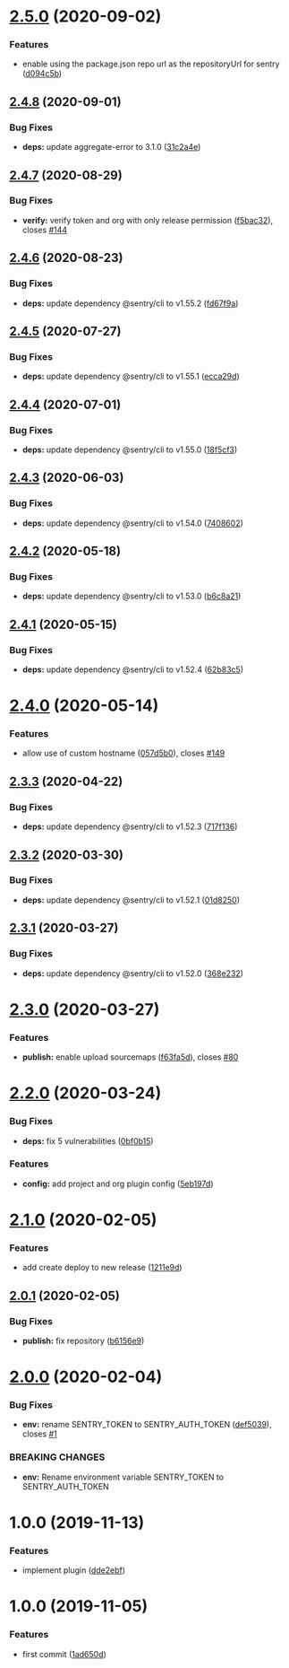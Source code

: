 # [2.5.0](https://github.com/eclass/semantic-release-sentry-releases/compare/v2.4.8...v2.5.0) (2020-09-02)


### Features

* enable using the package.json repo url as the repositoryUrl for sentry ([d094c5b](https://github.com/eclass/semantic-release-sentry-releases/commit/d094c5beb9ee71920a2cfda83c89b976cdf9a37b))

## [2.4.8](https://github.com/eclass/semantic-release-sentry-releases/compare/v2.4.7...v2.4.8) (2020-09-01)


### Bug Fixes

* **deps:** update aggregate-error to 3.1.0 ([31c2a4e](https://github.com/eclass/semantic-release-sentry-releases/commit/31c2a4e18a2facc05d1be54fda9e4a40cd50fef1))

## [2.4.7](https://github.com/eclass/semantic-release-sentry-releases/compare/v2.4.6...v2.4.7) (2020-08-29)


### Bug Fixes

* **verify:** verify token and org with only release permission ([f5bac32](https://github.com/eclass/semantic-release-sentry-releases/commit/f5bac324da46ded84746bb2078f5cc688526b3b1)), closes [#144](https://github.com/eclass/semantic-release-sentry-releases/issues/144)

## [2.4.6](https://github.com/eclass/semantic-release-sentry-releases/compare/v2.4.5...v2.4.6) (2020-08-23)


### Bug Fixes

* **deps:** update dependency @sentry/cli to v1.55.2 ([fd67f9a](https://github.com/eclass/semantic-release-sentry-releases/commit/fd67f9acdfd6ef42cc2c05d24d3266ea1da02a6a))

## [2.4.5](https://github.com/eclass/semantic-release-sentry-releases/compare/v2.4.4...v2.4.5) (2020-07-27)


### Bug Fixes

* **deps:** update dependency @sentry/cli to v1.55.1 ([ecca29d](https://github.com/eclass/semantic-release-sentry-releases/commit/ecca29d78c8b9d8981b58cf19f1093fc7b3fd516))

## [2.4.4](https://github.com/eclass/semantic-release-sentry-releases/compare/v2.4.3...v2.4.4) (2020-07-01)


### Bug Fixes

* **deps:** update dependency @sentry/cli to v1.55.0 ([18f5cf3](https://github.com/eclass/semantic-release-sentry-releases/commit/18f5cf35cb9309ea21891adab5a8287bc51f609b))

## [2.4.3](https://github.com/eclass/semantic-release-sentry-releases/compare/v2.4.2...v2.4.3) (2020-06-03)


### Bug Fixes

* **deps:** update dependency @sentry/cli to v1.54.0 ([7408602](https://github.com/eclass/semantic-release-sentry-releases/commit/74086026476d603aeb7cd6263f06242abb3faa3f))

## [2.4.2](https://github.com/eclass/semantic-release-sentry-releases/compare/v2.4.1...v2.4.2) (2020-05-18)


### Bug Fixes

* **deps:** update dependency @sentry/cli to v1.53.0 ([b6c8a21](https://github.com/eclass/semantic-release-sentry-releases/commit/b6c8a218f23b8b5235f0642464cd3daf8d790d41))

## [2.4.1](https://github.com/eclass/semantic-release-sentry-releases/compare/v2.4.0...v2.4.1) (2020-05-15)


### Bug Fixes

* **deps:** update dependency @sentry/cli to v1.52.4 ([62b83c5](https://github.com/eclass/semantic-release-sentry-releases/commit/62b83c5845c6abe249cc4f44a871e79205b99f84))

# [2.4.0](https://github.com/eclass/semantic-release-sentry-releases/compare/v2.3.3...v2.4.0) (2020-05-14)


### Features

* allow use of custom hostname ([057d5b0](https://github.com/eclass/semantic-release-sentry-releases/commit/057d5b0db0999ce6fc15038502031f051e618d68)), closes [#149](https://github.com/eclass/semantic-release-sentry-releases/issues/149)

## [2.3.3](https://github.com/eclass/semantic-release-sentry-releases/compare/v2.3.2...v2.3.3) (2020-04-22)


### Bug Fixes

* **deps:** update dependency @sentry/cli to v1.52.3 ([717f136](https://github.com/eclass/semantic-release-sentry-releases/commit/717f13672eac9b2ed8a054722334e0d65ec236e5))

## [2.3.2](https://github.com/eclass/semantic-release-sentry-releases/compare/v2.3.1...v2.3.2) (2020-03-30)


### Bug Fixes

* **deps:** update dependency @sentry/cli to v1.52.1 ([01d8250](https://github.com/eclass/semantic-release-sentry-releases/commit/01d8250a57c7d9c67ebb762f9758aca0171b1d13))

## [2.3.1](https://github.com/eclass/semantic-release-sentry-releases/compare/v2.3.0...v2.3.1) (2020-03-27)


### Bug Fixes

* **deps:** update dependency @sentry/cli to v1.52.0 ([368e232](https://github.com/eclass/semantic-release-sentry-releases/commit/368e232cfef26171f41fa79453ffc66944e284ef))

# [2.3.0](https://github.com/eclass/semantic-release-sentry-releases/compare/v2.2.0...v2.3.0) (2020-03-27)


### Features

* **publish:** enable upload sourcemaps ([f63fa5d](https://github.com/eclass/semantic-release-sentry-releases/commit/f63fa5d63909c557c9ee3ecf01359d010ad06210)), closes [#80](https://github.com/eclass/semantic-release-sentry-releases/issues/80)

# [2.2.0](https://github.com/eclass/semantic-release-sentry-releases/compare/v2.1.0...v2.2.0) (2020-03-24)


### Bug Fixes

* **deps:** fix 5 vulnerabilities ([0bf0b15](https://github.com/eclass/semantic-release-sentry-releases/commit/0bf0b15ec27d491edc072c42a521131aa7ac57bf))


### Features

* **config:** add project and org plugin config ([5eb197d](https://github.com/eclass/semantic-release-sentry-releases/commit/5eb197d37762886850866c295296347199b87823))

# [2.1.0](https://github.com/eclass/semantic-release-sentry-releases/compare/v2.0.1...v2.1.0) (2020-02-05)


### Features

* add create deploy to new release ([1211e9d](https://github.com/eclass/semantic-release-sentry-releases/commit/1211e9da291c270000cd0e594bbb2fab9462c9cf))

## [2.0.1](https://github.com/eclass/semantic-release-sentry-releases/compare/v2.0.0...v2.0.1) (2020-02-05)


### Bug Fixes

* **publish:** fix repository ([b6156e9](https://github.com/eclass/semantic-release-sentry-releases/commit/b6156e9003c11116d8b6949120e7329956fc514d))

# [2.0.0](https://github.com/eclass/semantic-release-sentry-releases/compare/v1.0.0...v2.0.0) (2020-02-04)


### Bug Fixes

* **env:** rename SENTRY_TOKEN to SENTRY_AUTH_TOKEN ([def5039](https://github.com/eclass/semantic-release-sentry-releases/commit/def5039ec85bfc143762b18501e6cff13ffa6a23)), closes [#1](https://github.com/eclass/semantic-release-sentry-releases/issues/1)


### BREAKING CHANGES

* **env:** Rename environment variable SENTRY_TOKEN to SENTRY_AUTH_TOKEN

# 1.0.0 (2019-11-13)


### Features

* implement plugin ([dde2ebf](https://github.com/eclass/semantic-release-sentry-releases/commit/dde2ebf09ce8d9bf1b3fa71eb762fcc01ebb8e77))

# 1.0.0 (2019-11-05)


### Features

* first commit ([1ad650d](https://github.com/eclass/semantic-release-sentry-releases/commit/1ad650da487ed359cca55cd729ba8264695a43b7))
